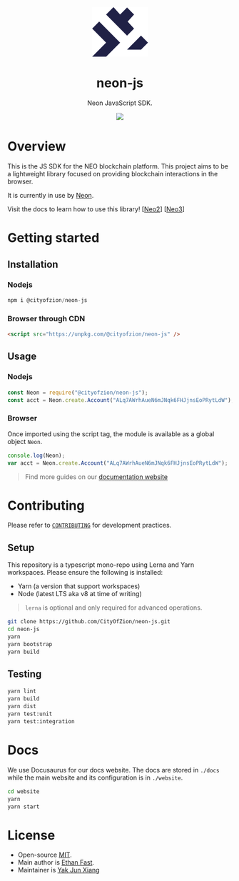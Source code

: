 <p align="center">
  <img
    src="https://raw.githubusercontent.com/CityOfZion/visual-identity/develop/_CoZ%20Branding/_Logo/_Logo%20icon/_PNG%20200x178px/CoZ_Icon_DARKBLUE_200x178px.png"
    width="125px;">
</p>

<h1 align="center">neon-js</h1>

<p align="center">
  Neon JavaScript SDK.
</p>

<p align="center">
  <a href="https://circleci.com/gh/CityOfZion/neon-js">
    <img src="https://circleci.com/gh/CityOfZion/neon-js.svg?style=svg">
  </a>
</p>

# Overview

This is the JS SDK for the NEO blockchain platform. This project aims to be a lightweight library focused on providing blockchain interactions in the browser.

It is currently in use by [Neon](https://github.com/CityOfZion/neon-wallet/).

Visit the docs to learn how to use this library! [[Neo2](https://docs.coz.io/neo2/neon-js)] [[Neo3](https://docs.coz.io/neo3/neon-js)]

# Getting started

## Installation

### Nodejs

```js
npm i @cityofzion/neon-js
```

### Browser through CDN

```html
<script src="https://unpkg.com/@cityofzion/neon-js" />
```

## Usage

### Nodejs

```js
const Neon = require("@cityofzion/neon-js");
const acct = Neon.create.Account("ALq7AWrhAueN6mJNqk6FHJjnsEoPRytLdW");
```

### Browser

Once imported using the script tag, the module is available as a global object `Neon`.

```js
console.log(Neon);
var acct = Neon.create.Account("ALq7AWrhAueN6mJNqk6FHJjnsEoPRytLdW");
```

> Find more guides on our [documentation website](https:///docs.coz.io/neo2/neon-js/docs/en/guides/basic/sendasset.html)

# Contributing

Please refer to [`CONTRIBUTING`](./CONTRIBUTING.md) for development practices.

## Setup

This repository is a typescript mono-repo using Lerna and Yarn workspaces. Please ensure the following is installed:

- Yarn (a version that support workspaces)
- Node (latest LTS aka v8 at time of writing)

> `lerna` is optional and only required for advanced operations.

```sh
git clone https://github.com/CityOfZion/neon-js.git
cd neon-js
yarn
yarn bootstrap
yarn build
```

## Testing

```sh
yarn lint
yarn build
yarn dist
yarn test:unit
yarn test:integration
```

# Docs

We use Docusaurus for our docs website. The docs are stored in `./docs` while the main website and its configuration is in `./website`.

```sh
cd website
yarn
yarn start
```

# License

- Open-source [MIT](https://github.com/CityOfZion/neon-js/blob/master/LICENSE.md).
- Main author is [Ethan Fast](https://github.com/Ejhfast).
- Maintainer is [Yak Jun Xiang](https://github.com/snowypowers)
